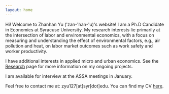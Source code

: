 ```yaml
---
layout: home
---
```


<!-- Text can be **bold**, _italic_, or ~~strikethrough~~. -->

<!-- # Header 1 -->

<!-- ## Header 2

> This is a blockquote following a header.
>
> When something is important enough, you do it even if the odds are not in your favor. -->

Hi! Welcome to Zhanhan Yu ('zan-'han-'u)'s website! I am a Ph.D Candidate in Economics at Syracuse University. My research interests lie primarily at the intersection of labor and environmental economics, with a focus on measuring and understanding the effect of environmental factors, e.g., air pollution and heat, on labor market outcomes such as work safety and worker productivity.

I have additional interests in applied micro and urban economics. See the [Research](./research) page for more information on my ongoing projects.  

I am available for interview at the ASSA meetings in January.

Feel free to contact me at: zyu127[at]syr[dot]edu. You can find my CV [here](https://www.dropbox.com/s/ixva641c1icv48e/CV_ZhanhanYu.pdf?dl=0).
